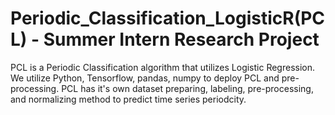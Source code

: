 # Periodic_Classification_LogisticR(PCL) - Summer Intern Research Project

PCL is a Periodic Classification algorithm that utilizes Logistic Regression. We utilize Python, Tensorflow, pandas, numpy to deploy PCL and pre-processing. PCL has it's own dataset preparing, labeling, pre-processing, and normalizing method to predict time series periodcity. 


